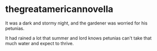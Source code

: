 # thegreatamericannovella

It was a dark and stormy night, and the gardener was worried for his petunias.

It had rained a lot that summer and lord knows petunias can't take that much water and expect to thrive.
